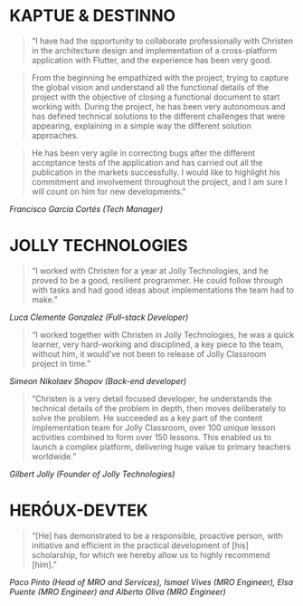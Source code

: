 # KAPTUE & DESTINNO
>“I have had the opportunity to collaborate professionally with Christen in the architecture design and implementation of a cross-platform application with Flutter, and the experience has been very good.

>From the beginning he empathized with the project, trying to capture the global vision and understand all the functional details of the project with the objective of closing a functional document to start working with. During the project, he has been very autonomous and has defined technical solutions to the different challenges that were appearing, explaining in a simple way the different solution approaches.

>He has been very agile in correcting bugs after the different acceptance tests of the application and has carried out all the publication in the markets successfully. I would like to highlight his commitment and involvement throughout the project, and I am sure I will count on him for new developments.”

_Francisco García Cortés (Tech Manager)_

# JOLLY TECHNOLOGIES
>“I worked with Christen for a year at Jolly Technologies, and he proved to be a good, resilient programmer. He could follow through with tasks and had good ideas about implementations the team had to make.”

_Luca Clemente Gonzalez (Full-stack Developer)_

>“I worked together with Christen in Jolly Technologies, he was a quick learner, very hard-working and disciplined, a key piece to the team, without him, it would’ve not been to release of Jolly Classroom project in time.”

_Simeon Nikolaev Shopov (Back-end developer)_

>“Christen is a very detail focused developer, he understands the technical details of the problem in depth, then moves deliberately to solve the problem. He succeeded as a key part of the content implementation team for Jolly Classroom, over 100 unique lesson activities combined to form over 150 lessons. This enabled us to launch a complex platform, delivering huge value to primary teachers worldwide.”

_Gilbert Jolly (Founder of Jolly Technologies)_

# HERÓUX-DEVTEK
>“[He] has demonstrated to be a responsible, proactive person, with initiative and efficient in the practical development of [his] scholarship, for which we hereby allow us to highly recommend [him].”

_Paco Pinto (Head of MRO and Services), Ismael Vives (MRO Engineer), Elsa Puente (MRO Engineer) and Alberto Oliva (MRO Engineer)_
